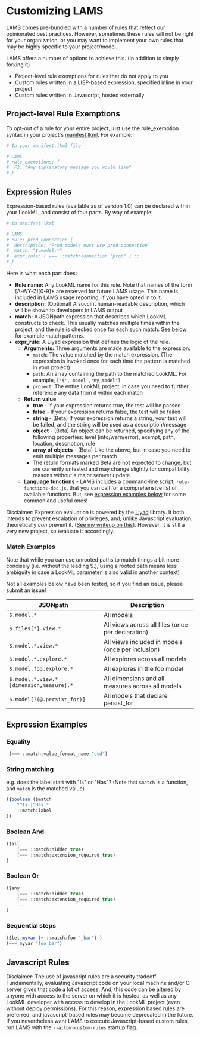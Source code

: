 # Customizing LAMS

LAMS comes pre-bundled with a number of rules that reflect our opinionated best practices. However, sometimes these rules will not be right for your organization, or you may want to implement your own rules that may be highly specific to your project/model.

LAMS offers a number of options to achieve this. (In addition to simply forking it)

- Project-level rule exemptions for rules that do not apply to you
- Custom rules written in a LISP-based expression, specified inline in your project
- Custom rules written in Javascript, hosted externally

## Project-level Rule Exemptions

To opt-out of a rule for your entire project, just use the rule_exemption syntax in your project's [manifest.lkml](https://docs.looker.com/reference/manifest-reference). For example:

```yaml
# In your manifest.lkml file

# LAMS
# rule_exemptions: {
#  F2: "Any explanatory message you would like"
# }

```

## Expression Rules

Expression-based rules (available as of version 1.0) can be declared within your LookML, and consist of four parts. By way of example:

```yaml
# in manifest.lkml

# LAMS
# rule: prod_connection {
#  description: "Prod models must use prod connection"
#  match: "$.model.*"
#  expr_rule: ( === ::match:connection "prod" ) ;;
# }

```

Here is what each part does:

- **Rule name:** Any LookML name for this rule. Note that names of the form [A-WY-Z][0-9]+ are reserved for future LAMS usage. This name is included in LAMS usage reporting, if you have opted in to it.
- **description:** (Optional) A succint human-readable description, which will be shown to developers in LAMS output
- **match:** A JSONpath expression that describes which LookML constructs to check. This usually matches multiple times within the project, and the rule is checked once for each such match. See [below](#match-examples) for example match patterns.
- **expr_rule:** A Liyad expression that defines the logic of the rule.
  - **Arguments:** Three arguments are made available to the expression:
    - `match`: The value matched by the match expression. (The expression is invoked once for each time the pattern is matched in your project)
    - `path`: An array containing the path to the matched LookML. For example, `['$','model','my_model']`
    - `project`: The entire LookML project, in case you need to further reference any data from it within each match
  - **Return value**
    - **true** - If your expression returns true, the test will be passed
    - **false** - If your expression returns false, the test will be failed
    - **string** - (Beta) If your expression returns a string, your test will be failed, and the string will be used as a description/message
    - **object** - (Beta) An object can be returned, specifying any of the following properties: level (info/warn/error), exempt, path, location, description, rule
    - **array of objects** - (Beta) Like the above, but in case you need to emit multiple messages per match
    - The return formats marked Beta are not expected to change, but are currently untested and may change slightly for compatibility reasons without a major semver update
  - **Language functions** - LAMS includes a command-line script, `rule-functions-doc.js`, that you can call for a comprehensive list of available functions. But, see [expression examples below](#expression-examples) for some common and useful ones!

Disclaimer: Expression evaluation is powered by the [Liyad](https://github.com/shellyln/liyad) library. It both intends to prevent escalation of privleges, and, unlike Javascript evaluation, theoretically *can* prevent it. ([See my writeup on this](https://fabio-looker.github.io/data/2019-10-15-lams-customization-update/)). However, it is still a very new project, so evaluate it accordingly.

### Match Examples

Note that while you can use unrooted paths to match things a bit more concisely (i.e. without the leading $.), using a rooted path means less ambiguity in case a LookML parameter is also valid in another context)

Not all examples below have been tested, so if you find an issue, please submit an issue!

| JSONpath                                | Description                                       |
| --------------------------------------- | ------------------------------------------------- |
| `$.model.*`                             | All models                                        |
| `$.files[*].view.*`                     | All views across all files (once per declaration) |
| `$.model.*.view.*`                      | All views included in models (once per inclusion) |
| `$.model.*.explore.*`                   | All explores across all models                    |
| `$.model.foo.explore.*`                 | All explores in the foo model                     |
| `$.model.*.view.*[dimension,measure].*` | All dimensions and all measures across all models |
| `$.model[?(@.persist_for)]`             | All models that declare persist_for               |

## Expression Examples

### Equality

```js
 (=== ::match:value_format_name "usd")
```

### String matching

e.g. does the label start with "Is" or "Has"? (Note that `$match` is a function, and `match` is the matched value)

```js
($boolean ($match
    "^Is |^Has "
    ::match:label
))
```

### Boolean And

```js
($all
    (=== ::match:hidden true)
    (=== ::match:extension_required true)
)
```

### Boolean Or

```js
($any
    (=== ::match:hidden true)
    (=== ::match:extension_required true)
    ...
)
```

### Sequential steps

```js
($let myvar (+ ::match:foo "_bar") )
(=== myvar "foo_bar")
```

## Javascript Rules

Disclaimer: The use of javascript rules are a security tradeoff. Fundamentally, evaluating Javascript code on your local machine and/or CI server gives that code a lot of access. And, this code can be altered by anyone with access to the server on which it is hosted, as well as any LookML developer with access to develop in the LookML project (even without deploy permissions). For this reason, expression based rules are preferred, and javascript-based rules may become deprecated in the future. If you nevertheless want LAMS to execute Javascript-based custom rules, run LAMS with the `--allow-custom-rules` startup flag.
